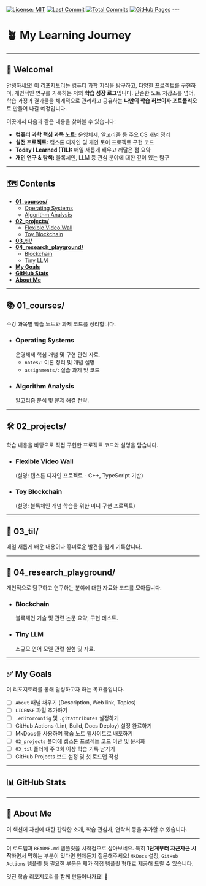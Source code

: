 [![License: MIT](https://img.shields.io/badge/License-MIT-yellow.svg)](https://opensource.org/licenses/MIT)
[![Last Commit](https://img.shields.io/github/last-commit/seongyooo/my-learning-journey)](https://github.com/seongyooo/my-learning-journey/commits/main)
[![Total Commits](https://img.shields.io/github/commit-activity/t/seongyooo/my-learning-journey)](https://github.com/seongyooo/my-learning-journey/graphs/commit-activity)
[![GitHub Pages](https://img.shields.io/badge/Docs-Live-blue)](https://seongyooo.github.io/my-learning-journey) ---

# 🪴 My Learning Journey

---

## 🚀 Welcome!

안녕하세요! 이 리포지토리는 컴퓨터 과학 지식을 탐구하고, 다양한 프로젝트를 구현하며, 개인적인 연구를 기록하는 저의 **학습 성장 로그**입니다. 단순한 노트 저장소를 넘어, 학습 과정과 결과물을 체계적으로 관리하고 공유하는 **나만의 학습 허브이자 포트폴리오**로 만들어 나갈 예정입니다.

이곳에서 다음과 같은 내용을 찾아볼 수 있습니다:

* **컴퓨터 과학 핵심 과목 노트:** 운영체제, 알고리즘 등 주요 CS 개념 정리
* **실전 프로젝트:** 캡스톤 디자인 및 개인 토이 프로젝트 구현 코드
* **Today I Learned (TIL):** 매일 새롭게 배우고 깨달은 점 요약
* **개인 연구 & 탐색:** 블록체인, LLM 등 관심 분야에 대한 깊이 있는 탐구

---

## 🗺️ Contents

* [**01_courses/**](1_courses)
    * [Operating Systems](#operating-systems)
    * [Algorithm Analysis](#algorithm-analysis)
* [**02_projects/**](#02_projects)
    * [Flexible Video Wall](#flexible-video-wall)
    * [Toy Blockchain](#toy-blockchain)
* [**03_til/**](#03_til)
* [**04_research_playground/**](#04_research_playground)
    * [Blockchain](#blockchain)
    * [Tiny LLM](#tiny-llm)
* [**My Goals**](#my-goals)
* [**GitHub Stats**](#github-stats)
* [**About Me**](#about-me)

---

## 📚 01_courses/

수강 과목별 학습 노트와 과제 코드를 정리합니다.

* ### Operating Systems
    운영체제 핵심 개념 및 구현 관련 자료.
    * `notes/`: 이론 정리 및 개념 설명
    * `assignments/`: 실습 과제 및 코드
* ### Algorithm Analysis
    알고리즘 분석 및 문제 해결 전략.

---

## 🛠️ 02_projects/

학습 내용을 바탕으로 직접 구현한 프로젝트 코드와 설명을 담습니다.

* ### Flexible Video Wall
    (설명: 캡스톤 디자인 프로젝트 - C++, TypeScript 기반)
* ### Toy Blockchain
    (설명: 블록체인 개념 학습을 위한 미니 구현 프로젝트)

---

## 📝 03_til/

매일 새롭게 배운 내용이나 흥미로운 발견을 짧게 기록합니다.

---

## 🔬 04_research_playground/

개인적으로 탐구하고 연구하는 분야에 대한 자료와 코드를 모아둡니다.

* ### Blockchain
    블록체인 기술 및 관련 논문 요약, 구현 테스트.
* ### Tiny LLM
    소규모 언어 모델 관련 실험 및 자료.

---

## ✅ My Goals

이 리포지토리를 통해 달성하고자 하는 목표들입니다.

* [ ] `About` 패널 채우기 (Description, Web link, Topics)
* [ ] `LICENSE` 파일 추가하기
* [ ] `.editorconfig` 및 `.gitattributes` 설정하기
* [ ] GitHub Actions (Lint, Build, Docs Deploy) 설정 완료하기
* [ ] MkDocs를 사용하여 학습 노트 웹사이트로 배포하기
* [ ] `02_projects` 폴더에 캡스톤 프로젝트 코드 이관 및 문서화
* [ ] `03_til` 폴더에 주 3회 이상 학습 기록 남기기
* [ ] GitHub Projects 보드 설정 및 첫 로드맵 작성

---

## 📊 GitHub Stats

---

## 👋 About Me

이 섹션에 자신에 대한 간략한 소개, 학습 관심사, 연락처 등을 추가할 수 있습니다.

---

이 로드맵과 `README.md` 템플릿을 시작점으로 삼아보세요. 특히 **1단계부터 차근차근 시작**하면서 막히는 부분이 있다면 언제든지 질문해주세요! `MkDocs` 설정, `GitHub Actions` 템플릿 등 필요한 부분은 제가 직접 템플릿 형태로 제공해 드릴 수 있습니다.

멋진 학습 리포지토리를 함께 만들어나가요! 🚀
